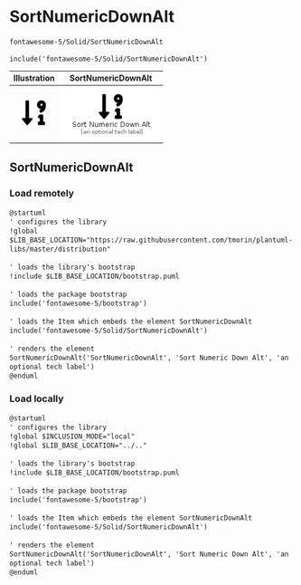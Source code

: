 # SortNumericDownAlt


```text
fontawesome-5/Solid/SortNumericDownAlt
```

```text
include('fontawesome-5/Solid/SortNumericDownAlt')
```



| Illustration | SortNumericDownAlt |
| :---: | :---: |
| ![illustration for Illustration](../../fontawesome-5/Solid/SortNumericDownAlt.png) | ![illustration for SortNumericDownAlt](../../fontawesome-5/Solid/SortNumericDownAlt.Local.png) |




## SortNumericDownAlt

### Load remotely
```plantuml
@startuml
' configures the library
!global $LIB_BASE_LOCATION="https://raw.githubusercontent.com/tmorin/plantuml-libs/master/distribution"

' loads the library's bootstrap
!include $LIB_BASE_LOCATION/bootstrap.puml

' loads the package bootstrap
include('fontawesome-5/bootstrap')

' loads the Item which embeds the element SortNumericDownAlt
include('fontawesome-5/Solid/SortNumericDownAlt')

' renders the element
SortNumericDownAlt('SortNumericDownAlt', 'Sort Numeric Down Alt', 'an optional tech label')
@enduml
```

### Load locally
```plantuml
@startuml
' configures the library
!global $INCLUSION_MODE="local"
!global $LIB_BASE_LOCATION="../.."

' loads the library's bootstrap
!include $LIB_BASE_LOCATION/bootstrap.puml

' loads the package bootstrap
include('fontawesome-5/bootstrap')

' loads the Item which embeds the element SortNumericDownAlt
include('fontawesome-5/Solid/SortNumericDownAlt')

' renders the element
SortNumericDownAlt('SortNumericDownAlt', 'Sort Numeric Down Alt', 'an optional tech label')
@enduml
```


